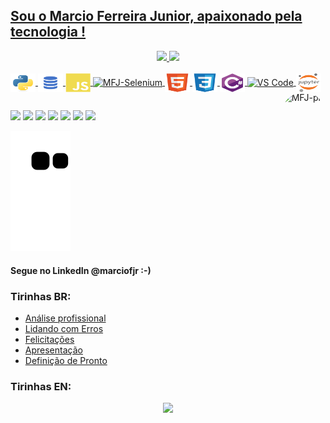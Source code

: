 ## <div class="badge-base LI-profile-badge" data-locale="pt_BR" data-size="medium" data-theme="light" data-type="VERTICAL" data-vanity="marciofjr" data-version="v1"><a class="badge-base__link LI-simple-link" href="https://br.linkedin.com/in/marciofjr?trk=profile-badge">Sou o Marcio Ferreira Junior, apaixonado pela tecnologia ! </a></div>
 
<div align="center">
  <a href="https://github.com/marciofjr">
  <img height="180em" src="https://github-readme-stats.vercel.app/api?username=marciofjr&show_icons=true&theme=dark&include_all_commits=true&count_private=true"/>
  <img height="180em" src="https://github-readme-stats.vercel.app/api/top-langs/?username=marciofjr&theme=dark"/>
</div>
<div style="display: inline_block"><br>
   <img align="center" title="Python" alt="MFJ-Python" height="30" width="40" src="https://raw.githubusercontent.com/devicons/devicon/master/icons/python/python-original.svg">
 <img align="center" title="SQL" alt="MFJ-SQL" height="30" width="40" src="https://raw.githubusercontent.com/github/explore/master/topics/sql/sql.png">
 <img align="center" title="JavaScript" alt="MFJ-Js" height="30" width="40" src="https://raw.githubusercontent.com/devicons/devicon/master/icons/javascript/javascript-plain.svg">
 
  <img align="center" title="Selenium" alt="MFJ-Selenium" height="30" width="40" src="https://img.icons8.com/color/48/000000/selenium-test-automation.png">
  <img align="center" title="HTML5" alt="MFJ-HTML" height="30" width="40" src="https://raw.githubusercontent.com/devicons/devicon/master/icons/html5/html5-original.svg">
  <img align="center" title="CSS" alt="MFJ-CSS" height="30" width="40" src="https://raw.githubusercontent.com/devicons/devicon/master/icons/css3/css3-original.svg">
 <img align="center" title="Csharp" alt="MFJ-Csharp" height="30" width="40" src="https://raw.githubusercontent.com/devicons/devicon/master/icons/csharp/csharp-original.svg">
 
 <img align="center" title="VS Code" alt="VS Code" height="30" width="40" src="https://img.icons8.com/fluent/48/000000/visual-studio-code-2019.png">
 <img align="center" title="Jupyter Notebook" alt="Jupyter" height="30" width="40" src="https://raw.githubusercontent.com/github/explore/master/topics/jupyter-notebook/jupyter-notebook.png">

  <img align="right" alt="MFJ-pic" height="150" style="border-radius:50px;" src="https://media-exp1.licdn.com/dms/image/C4D03AQHA1aWKdmWp0Q/profile-displayphoto-shrink_200_200/0/1652206805574?e=1664409600&v=beta&t=VyHQcuPP7aytQrdWSjvwAgLX1hWTneO87Kmeo1MtPfw">

 
</div>
  
  ##
 
<div> 
  <a href="https://www.linkedin.com/in/marciofjr" target="_blank"><img src="https://img.shields.io/badge/-LinkedIn-%230077B5?style=for-the-badge&logo=linkedin&logoColor=white" target="_blank"></a> 
  <a href="https://www.youtube.com/channel/UCXaRu8JsvbhHHuU024A5VMw" target="_blank"><img src="https://img.shields.io/badge/YouTube-FF0000?style=for-the-badge&logo=youtube&logoColor=white" target="_blank"></a>
  <a href="https://instagram.com/marcio.ferreira.jr" target="_blank"><img src="https://img.shields.io/badge/-Instagram-%23E4405F?style=for-the-badge&logo=instagram&logoColor=white" target="_blank"></a>
 	<a href="https://github.com/marciofjr" target="_blank"><img src="https://img.shields.io/badge/GitHub-100000?style=for-the-badge&logo=github&logoColor=white" target="_blank"></a>
 <a href="https://api.whatsapp.com/send?phone=5516988308470&text=Oi%20M%C3%A1rcio%2C%20acessei%20seu%20perfil%20pelo%20github." target="_blank"><img src="https://img.shields.io/badge/WhatsApp-25D366?style=for-the-badge&logo=whatsapp&logoColor=white" target="_blank"></a> 
  <a href = "mailto:marcioferreira_junior@hotmail.com"><img src="https://img.shields.io/badge/Microsoft_Outlook-0078D4?style=for-the-badge&logo=microsoft-outlook&logoColor=white" target="_blank"></a>
   <a href = "https://dolarhoje.com/bitcoin-hoje/"><img src="https://img.shields.io/badge/Bitcoin-000000?style=for-the-badge&logo=bitcoin&logoColor=white" target="_blank"></a>
 
  ![Snake animation](https://github.com/marciofjr/marciofjr/blob/output/github-contribution-grid-snake.svg)
 
 #### Segue no LinkedIn @marciofjr :-)
 
</div>
          

### Tirinhas BR:
<!-- BLOG-POST-LIST:START -->
- [Análise profissional](https://johnywalves.com.br/comic-26/)
- [Lidando com Erros](https://johnywalves.com.br/comic-25/)
- [Felicitações](https://johnywalves.com.br/comic-24/)
- [Apresentação](https://johnywalves.com.br/comic-23/)
- [Definição de Pronto](https://johnywalves.com.br/comic-22/)
<!-- BLOG-POST-LIST:END -->

### Tirinhas EN:
<!--START_SECTION:comicstrip-->
<p align="center">
 <a href="https://xkcd.com/">
 <img src="https://imgs.xkcd.com/comics/my_favorite_things.png" />
</a>
</p>
<!--END_SECTION:comicstrip-->
